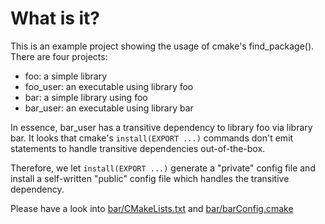 # What is it?

This is an example project showing the usage of cmake's find_package().
There are four projects:
- foo: a simple library
- foo_user: an executable using library foo
- bar: a simple library using foo
- bar_user: an executable using library bar

In essence, bar_user has a transitive dependency to library foo via library bar.
It looks that cmake's `install(EXPORT ...)` commands don't emit statements to
handle transitive dependencies out-of-the-box.

Therefore, we let `install(EXPORT ...)` generate a "private" config file and install
a self-written "public" config file which handles the transitive dependency.

Please have a look into [bar/CMakeLists.txt](bar/CMakeLists.txt) and
[bar/barConfig.cmake](bar/barConfig.cmake)

